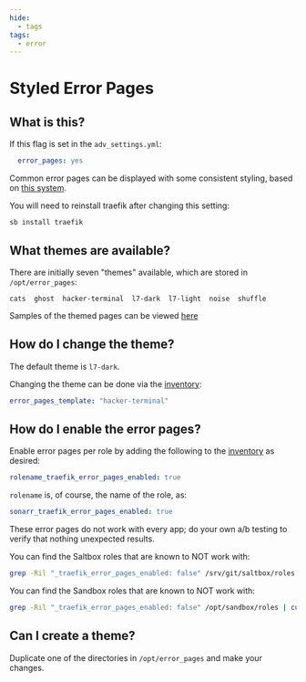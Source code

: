 ```yaml
---
hide:
  - tags
tags:
  - error
---
```


# Styled Error Pages

## What is this?

If this flag is set in the `adv_settings.yml`:

```yaml
  error_pages: yes
```

Common error pages can be displayed with some consistent styling, based on [this system](https://github.com/tarampampam/error-pages).

You will need to reinstall traefik after changing this setting:

```text
sb install traefik
```


## What themes are available?

There are initially seven "themes" available, which are stored in `/opt/error_pages`:

```text
cats  ghost  hacker-terminal  l7-dark  l7-light  noise  shuffle
```

Samples of the themed pages can be viewed [here](https://tarampampam.github.io/error-pages/)

## How do I change the theme?

The default theme is `l7-dark`.

Changing the theme can be done via the [inventory](../saltbox/inventory/index.md):

```yaml
error_pages_template: "hacker-terminal"
```

## How do I enable the error pages?

Enable error pages per role by adding the following to the [inventory](../saltbox/inventory/index.md) as desired:

```yaml
rolename_traefik_error_pages_enabled: true
```

`rolename` is, of course, the name of the role, as:

```yaml
sonarr_traefik_error_pages_enabled: true
```

These error pages do not work with every app; do your own a/b testing to verify that nothing unexpected results.

You can find the Saltbox roles that are known to NOT work with:

```bash
grep -Ril "_traefik_error_pages_enabled: false" /srv/git/saltbox/roles | cut -d/ -f6 | sort -u
```

You can find the Sandbox roles that are known to NOT work with:

```bash
grep -Ril "_traefik_error_pages_enabled: false" /opt/sandbox/roles | cut -d/ -f5 | sort -u
```

## Can I create a theme?

Duplicate one of the directories in `/opt/error_pages` and make your changes.
